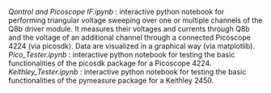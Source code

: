 _Qontrol and Picoscope IF.ipynb_ : interactive python notebook for performing triangular voltage sweeping over one or multiple channels of the Q8b driver module. It measures their voltages and currents through Q8b and the voltage of an additional channel through a connected Picoscope 4224 (via picosdk). Data are visualized in a graphical way (via matplotlib).
_Pico_Tester.ipynb_ : interactive python notebook for testing the basic functionalities of the picosdk package for a Picoscope 4224.
_Keithley_Tester.ipynb_ : interactive python notebook for testing the basic functionalities of the pymeasure package for a Keithley 2450. 
